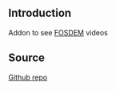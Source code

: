 ## Introduction ##
Addon to see [FOSDEM](https://fosdem.org) videos

## Source ##
[Github repo](https://github.com/pconcepcion/kodi_fosdem_addon.git)


